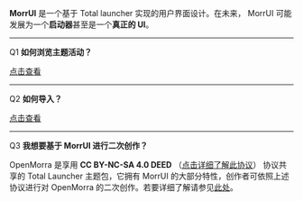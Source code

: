 **MorrUI** 是一个基于 Total launcher 实现的用户界面设计。在未来， MorrUI 可能发展为一个**启动器**甚至是一个**真正的 UI**。

---

Q1 **如何浏览主题活动？**

[点击查看](https://www.coolapk.com/u/19725581?from=qr)

---

Q2 **如何导入？**

[点击查看](https://www.coolapk.com/feed/37039246?shareKey=YmM4NTIxZTU2ZTk5NjU4OWI2NDQ~&shareUid=19725581&shareFrom=com.coolapk.market_13.4.1)

---

Q3 **我想要基于 MorrUI 进行二次创作？**

OpenMorra 是享用 **CC BY-NC-SA 4.0 DEED** （[点击详细了解此协议](https://creativecommons.org/licenses/by-nc-sa/4.0/deed.zh-hans)） 协议共享的 Total Launcher 主题包，它拥有 MorrUI 的大部分特性，创作者可依照上述协议进行对 OpenMorra 的二次创作。若要详细了解请参见[此处](https://github.com/Yangyueee91/OpenMorra)。
